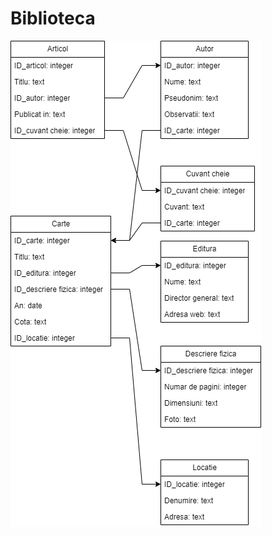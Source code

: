 # Biblioteca
![uml diagram](https://github.com/Lopatita/Biblioteca/blob/main/Proiect%20database%20biblioteca)